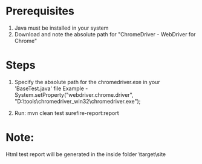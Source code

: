 # Prerequisites 
1. Java must be installed in your system
2. Download and note the absolute path for "ChromeDriver - WebDriver for Chrome"

# Steps
1. Specify the absolute path for the chromedriver.exe in your 'BaseTest.java' file
Example - 
System.setProperty("webdriver.chrome.driver", "D:\\tools\\chromedriver_win32\\chromedriver.exe");

2. Run:
mvn clean test surefire-report:report

# Note: 
Html test report will be generated in the inside folder \\target\site
